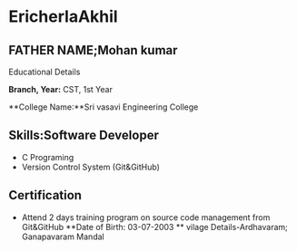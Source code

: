 # EricherlaAkhil
## FATHER NAME;Mohan kumar
Educational Details

**Branch, Year:** CST, 1st Year 

**College Name:**Sri vasavi Engineering College 

## Skills:Software Developer

- C Programing
- Version Control System (Git&GitHub)

## Certification

- Attend 2 days training program on source code management from Git&GitHub
**Date of Birth: 03-07-2003
** vilage Details-Ardhavaram; Ganapavaram Mandal
